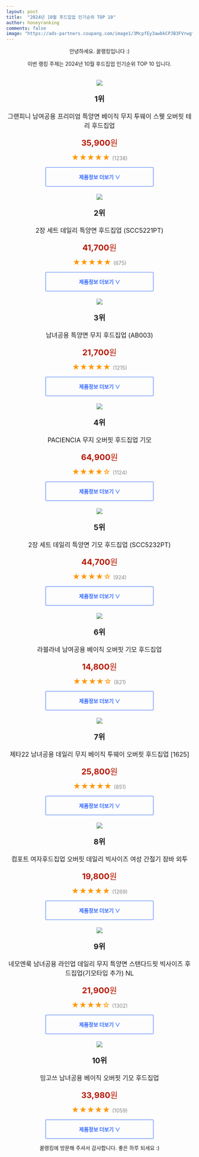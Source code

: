 ```yaml
---
layout: post
title:  "2024년 10월 후드집업 인기순위 TOP 10"
author: honeyranking
comments: false
image: "https://ads-partners.coupang.com/image1/3McpfEy3awbkCPJB3FVrwgfNj_rztuXyHbHdyxEHpX_TU39lMu2yzHrnc42nEjYe4KF8DmA76Kh_zG7apsrmam-Rc9CMNRYaMjWIzwcEg0Z2hsRHxHfwo__1iITwQ51Wv9Rg2DSwMuOgiUx3v4XsGwntM_pZUBoJNKbaMedpZyvElJlRnqgb-cmMrVPNctjrYzFfD0ykCla6jp0-746KBG3nZ_AQ_jnd2LH4nNcvv2BY86NdfNzHTfHthetnkoEMP4CNVPIhdFKMQFjjOl1E2aBs5EmxA8sTCrb80fy3nEx3c82JC3aNtBkKi6JDN90="
---
```

<p style="text-align: center;">안녕하세요. 꿀랭킹입니다 :)</p>
<p style="text-align: center;">이번 랭킹 주제는 2024년 10월 후드집업 인기순위 TOP 10 입니다.</p><center><img src="https://ads-partners.coupang.com/image1/3McpfEy3awbkCPJB3FVrwgfNj_rztuXyHbHdyxEHpX_TU39lMu2yzHrnc42nEjYe4KF8DmA76Kh_zG7apsrmam-Rc9CMNRYaMjWIzwcEg0Z2hsRHxHfwo__1iITwQ51Wv9Rg2DSwMuOgiUx3v4XsGwntM_pZUBoJNKbaMedpZyvElJlRnqgb-cmMrVPNctjrYzFfD0ykCla6jp0-746KBG3nZ_AQ_jnd2LH4nNcvv2BY86NdfNzHTfHthetnkoEMP4CNVPIhdFKMQFjjOl1E2aBs5EmxA8sTCrb80fy3nEx3c82JC3aNtBkKi6JDN90=" style="margin-top:20px" /></center><p style="text-align: center; font-size: 20px"><b>1위</b></p><p style="text-align: center; font-size: 17px">그랜피니 남여공용 프리미엄 특양면 베이직 무지 투웨이 스웻 오버핏 테리 후드집업</p><p style="text-align: center;"><span style="color: #b61800; font-size: 22px;"><b>35,900</b>원</span></p><p style="text-align: center;"><span style="color: #ff9600; font-size: 20px;">★★★★★ </span><span style="color: #878787;">(1238)</span></p><center><a href="https://link.coupang.com/re/AFFSDP?lptag=AF3899140&subid=honeyrank&pageKey=8012094884&itemId=22354501354&vendorItemId=90890209593&traceid=V0-153-d0c0e3ce4d9ea18b&clickBeacon=1ac64a90-94e1-11ef-8d23-b268d2f125a2%7E3&requestid=20241028130000912170184590&token=31850C%7CMIXED"><div style="font-size: 14px; display: inline-block; padding: 15px 90px; color: #346aff; border-radius: 2px; border: 1px solid #346aff; cursor: pointer;"><b>제품정보 더보기 &or;</b></div></a></center><center><img src="https://ads-partners.coupang.com/image1/nyVlZc4eLluTjIIknwMCIpRj-X2c0zqc6Sx5ey4l0WaP9Wv1o67r1jEO1U7gXyv_X_NoJzojQFrflAI0Ec0SkkdAQ2E8THXiTMsvIAGiB9-Id-36bgEtKmirX0iOta5oHR9vb64-UDULCHTMPetFbIpWMXuSS_9-xfnTuGeMNmAHzwVfi1yt-8AGmfRA2YxNrz5PEKvsiKmxQ_-StIv4UwCHpJLp3BUNmyBfhbG7M_L_HDXR-NMkBhpbfw5qI5Xzyw3MO6gCxG8EjOaeBFoX6DJOTh8R8qHiqo8bSHvrf6oe4C0ODaI1fuX9" style="margin-top:20px" /></center><p style="text-align: center; font-size: 20px"><b>2위</b></p><p style="text-align: center; font-size: 17px">2장 세트 데일리 특양면 후드집업 (SCC5221PT)</p><p style="text-align: center;"><span style="color: #b61800; font-size: 22px;"><b>41,700</b>원</span></p><p style="text-align: center;"><span style="color: #ff9600; font-size: 20px;">★★★★★ </span><span style="color: #878787;">(675)</span></p><center><a href="https://link.coupang.com/re/AFFSDP?lptag=AF3899140&subid=honeyrank&pageKey=6046743155&itemId=11070752317&vendorItemId=78350227540&traceid=V0-153-df9871053f6b9c6c&requestid=20241028130000912170184590&token=31850C%7CMIXED"><div style="font-size: 14px; display: inline-block; padding: 15px 90px; color: #346aff; border-radius: 2px; border: 1px solid #346aff; cursor: pointer;"><b>제품정보 더보기 &or;</b></div></a></center><center><img src="https://ads-partners.coupang.com/image1/krUZHCCZ_jmfPZedkrsfllDD0GMmG-H0Qp7r-LupLJwGTrWRRhcHWMjKerrStzXF-w89rIZZfgWrL94hdxhAdp6AnpiuoT_d766-YrBWvf-qEGVgmv9fRILz4PS93r4W9eOfP-GxRarxJfFTWfi0U7NioFdJbv63x4huoEC7D0GBVX-0ZIN8MaSdhKFxKCFOJLYaT5HDXRO_8--erwai0yyR_nj4Fj_rPZUGgRKku2UBLwcMeL3VEkWT4SlMaEmIPWAru5HWeI4Ln2CksqFg9xt8fhFAn-xw66TYxDIU2qqkn7PRNMkEhK4=" style="margin-top:20px" /></center><p style="text-align: center; font-size: 20px"><b>3위</b></p><p style="text-align: center; font-size: 17px">남녀공용 특양면 무지 후드집업 (AB003)</p><p style="text-align: center;"><span style="color: #b61800; font-size: 22px;"><b>21,700</b>원</span></p><p style="text-align: center;"><span style="color: #ff9600; font-size: 20px;">★★★★★ </span><span style="color: #878787;">(1215)</span></p><center><a href="https://link.coupang.com/re/AFFSDP?lptag=AF3899140&subid=honeyrank&pageKey=272103293&itemId=856332362&vendorItemId=5173490461&traceid=V0-153-cdec104c34f0d49a&requestid=20241028130000912170184590&token=31850C%7CMIXED"><div style="font-size: 14px; display: inline-block; padding: 15px 90px; color: #346aff; border-radius: 2px; border: 1px solid #346aff; cursor: pointer;"><b>제품정보 더보기 &or;</b></div></a></center><center><img src="https://ads-partners.coupang.com/image1/qMcwJar8b3uDkRxpqB75h1LsTJR9c8qbFajRFbrynbQMLCwJgxUtH7P6I0xiBoQr1-GEsxIGor18onV3vVkE0YkkXmLyhK1KsW6IaYtkLAKxBLa8WHgyPxqpaBdWHrRZrVExX7P4sKrpBSgAXT20_1QBpaPLeZjfIHcz4XOz_DdTxc0dtPIsDsTyhWnEQfdru6JwWdkVZDphlwIFQJZNdw7jSwK4mO0MOzpCRyZN_StMMByiv4EbM5MiVSFVrQP1AeozAC0uzXlCl4lrI273zSWg_M4fCt-F2XVF6IfGuUA7Y1bT_TgX86v7cetyKnw=" style="margin-top:20px" /></center><p style="text-align: center; font-size: 20px"><b>4위</b></p><p style="text-align: center; font-size: 17px">PACIENCIA 무지 오버핏 후드집업 기모</p><p style="text-align: center;"><span style="color: #b61800; font-size: 22px;"><b>64,900</b>원</span></p><p style="text-align: center;"><span style="color: #ff9600; font-size: 20px;">★★★★☆ </span><span style="color: #878787;">(1124)</span></p><center><a href="https://link.coupang.com/re/AFFSDP?lptag=AF3899140&subid=honeyrank&pageKey=8324932576&itemId=24226533617&vendorItemId=91243781444&traceid=V0-153-ff9d1392b2682be0&clickBeacon=1ac64a90-94e1-11ef-abbd-16ffaf330a3c%7E3&requestid=20241028130000912170184590&token=31850C%7CMIXED"><div style="font-size: 14px; display: inline-block; padding: 15px 90px; color: #346aff; border-radius: 2px; border: 1px solid #346aff; cursor: pointer;"><b>제품정보 더보기 &or;</b></div></a></center><center><img src="https://ads-partners.coupang.com/image1/R0ki_GdBuKygxhX5R_cy1PQ7Gu_goft73IsZgLH4PjB9-b4-EZ3sRLik9FWZIsvCnAEU8HE_fbd7_ON4cTJCfYsyJyNsseCC2d3kkb8dVGzEq9yQOphMy4bCLuruRSao4Uv0SYZ2baLSXOEHKNVClC_GZIo8zqRdeMAxN1jkUc8VFOcLQxKizum34NgWlsf1JyKYifmEX816kpsp4-i02f7B_h-lXN5GjkPMU8NES-lwVigDM8KlgpuI0P5vxe9bDgGKiGJuchZAKf76J4Vg2Dkd774JEP34w8ghCc9KeCq16LW2n5IHR66I4A==" style="margin-top:20px" /></center><p style="text-align: center; font-size: 20px"><b>5위</b></p><p style="text-align: center; font-size: 17px">2장 세트 데일리 특양면 기모 후드집업 (SCC5232PT)</p><p style="text-align: center;"><span style="color: #b61800; font-size: 22px;"><b>44,700</b>원</span></p><p style="text-align: center;"><span style="color: #ff9600; font-size: 20px;">★★★★☆ </span><span style="color: #878787;">(924)</span></p><center><a href="https://link.coupang.com/re/AFFSDP?lptag=AF3899140&subid=honeyrank&pageKey=6109756144&itemId=11507088029&vendorItemId=78782263302&traceid=V0-153-ae8b5eb3e9568114&requestid=20241028130000912170184590&token=31850C%7CMIXED"><div style="font-size: 14px; display: inline-block; padding: 15px 90px; color: #346aff; border-radius: 2px; border: 1px solid #346aff; cursor: pointer;"><b>제품정보 더보기 &or;</b></div></a></center><center><img src="https://ads-partners.coupang.com/image1/oTNAQg1WUb8PcM4FoQIRVcTHZ4KqL51SdIyyWNXuIeEq8QFA9E8oNWV6Eb7YXC3cmBf-w1oeYdgReOziTR8F302PRM1vlqpXAXLwpiTDxnq0jYb-Mbf5GywDZiDFYAYLplXk2QiwXUx-IhlCTCRDXFspN8ZHakC25NxWv6PXp-nnbk-K-i_pwTrRuJf6hZ2HUpaj09AP5i2BNYl4HXnQO8q9rK8_XimDY8IPaHjPONyFwgwTC2LvUou5ZpW73-LSISt13vKNTNDb3MqK_KkEtdb8Kw6rVZ58nPjOW4DitbKJ5FVMMRajw7T1EdZ7ljlx" style="margin-top:20px" /></center><p style="text-align: center; font-size: 20px"><b>6위</b></p><p style="text-align: center; font-size: 17px">라블라네 남여공용 베이직 오버핏 기모 후드집업</p><p style="text-align: center;"><span style="color: #b61800; font-size: 22px;"><b>14,800</b>원</span></p><p style="text-align: center;"><span style="color: #ff9600; font-size: 20px;">★★★★☆ </span><span style="color: #878787;">(821)</span></p><center><a href="https://link.coupang.com/re/AFFSDP?lptag=AF3899140&subid=honeyrank&pageKey=8401756104&itemId=24286834226&vendorItemId=91303076819&traceid=V0-153-7430c60479bb4e89&clickBeacon=1ac64a90-94e1-11ef-9952-c36d04f6f9ff%7E3&requestid=20241028130000912170184590&token=31850C%7CMIXED"><div style="font-size: 14px; display: inline-block; padding: 15px 90px; color: #346aff; border-radius: 2px; border: 1px solid #346aff; cursor: pointer;"><b>제품정보 더보기 &or;</b></div></a></center><center><img src="https://ads-partners.coupang.com/image1/m1IS1dkBv5yujjfIm5IyMWV_GhxcCGxQVc9yx-DCtO6DickDk_HIB6Z6gRFI3_y3ZmwSLvCRWFuNX4jp3Z9nv7mQ60MmaOuPJiOEnnddecIEKGg8lcAwQAWUXWVSz4Ejbj_sJb-CXVc-G78ov8_c5VE12NexiJ3rA1gttAkLmpw_7vPqah8LR8NNPEeGjNnl53Z6oJlTZ1e-3G_RPo6oQlZnBYki2LsioiQriPw8fd5hgi6bb_X8FpiG82v8xrwEm0uJKM7GpIy5Fj01V9ZHxVgnInYlJgPF1QW4Uyg0JpQQ1bdqKTsx0U_bvQ==" style="margin-top:20px" /></center><p style="text-align: center; font-size: 20px"><b>7위</b></p><p style="text-align: center; font-size: 17px">제타22 남녀공용 데일리 무지 베이직 투웨이 오버핏 후드집업 [1625]</p><p style="text-align: center;"><span style="color: #b61800; font-size: 22px;"><b>25,800</b>원</span></p><p style="text-align: center;"><span style="color: #ff9600; font-size: 20px;">★★★★★ </span><span style="color: #878787;">(851)</span></p><center><a href="https://link.coupang.com/re/AFFSDP?lptag=AF3899140&subid=honeyrank&pageKey=7177930841&itemId=18097743545&vendorItemId=85250076860&traceid=V0-153-757711e8c80ab6d1&requestid=20241028130000912170184590&token=31850C%7CMIXED"><div style="font-size: 14px; display: inline-block; padding: 15px 90px; color: #346aff; border-radius: 2px; border: 1px solid #346aff; cursor: pointer;"><b>제품정보 더보기 &or;</b></div></a></center><center><img src="https://ads-partners.coupang.com/image1/2Ychp3R0WsinZQWY2cI_wDVTWJff_BU2stN4j8hmlxuoM91v1e1aw4jE9qo8SQXoFZgI7NaNf_UM5-hmNYo7374u0R1a4UCuxnmxGeMB9yTB2rMhcOZWAqeCouvekh4OIC8VNaxPSU1OtHPVSvxcmkT68Om3aGYvIA_lKDzlZHM9bDpax_SDfuraDqv_O0AGMQs9mc7XPOW0TteQpBqORX8KzjSkUGgFd8GfWrQl-YRk-gAa3PDn2PxZ5sVPAlbHLNPi1P4wyIEJyyPlJHsjyDmIM2R3VbYHXGPcC-yhG02C2Rhcpur9SVR0VkVDrQ==" style="margin-top:20px" /></center><p style="text-align: center; font-size: 20px"><b>8위</b></p><p style="text-align: center; font-size: 17px">컴포트 여자후드집업 오버핏 데일리 빅사이즈 여성 간절기 잠바 외투</p><p style="text-align: center;"><span style="color: #b61800; font-size: 22px;"><b>19,800</b>원</span></p><p style="text-align: center;"><span style="color: #ff9600; font-size: 20px;">★★★★★ </span><span style="color: #878787;">(1269)</span></p><center><a href="https://link.coupang.com/re/AFFSDP?lptag=AF3899140&subid=honeyrank&pageKey=8324621647&itemId=24030383937&vendorItemId=91050797547&traceid=V0-153-fd780ea6eeb38b29&clickBeacon=1ac64a90-94e1-11ef-8be0-b8f0f4a025eb%7E3&requestid=20241028130000912170184590&token=31850C%7CMIXED"><div style="font-size: 14px; display: inline-block; padding: 15px 90px; color: #346aff; border-radius: 2px; border: 1px solid #346aff; cursor: pointer;"><b>제품정보 더보기 &or;</b></div></a></center><center><img src="https://ads-partners.coupang.com/image1/_TdyrKOqsuHdV6HW_S4FR9oGLViml3IQzpiLtiSms_eZH5MWGaVJMCjqpqDTuN_4lT4Bl-y0lDF6J14kWcEPXTcJQjL4bLg5AzPFR7udjL2cC12Ebt6b8u9dtZBNqAwzsmRm02U_wZTle6OV2kpYMw2GfBjlFdaL_pMcsOO0Xnr5Tje2YWipop8LVPlXlXYI9KDAKAj1T4ewL9K9_J0-8E0GMD8ky_nUksjxa85Ni_tryniQtW_RtUkn2PCfTJzda5yxffCPtSHAgmF5Ww_nYxIO5somPJ0_OZd1dPqllKqAMfiu5T78jkPMyA==" style="margin-top:20px" /></center><p style="text-align: center; font-size: 20px"><b>9위</b></p><p style="text-align: center; font-size: 17px">네모엔룩 남녀공용 라인업 데일리 무지 특양면 스탠다드핏 빅사이즈 후드집업(기모타입 추가) NL</p><p style="text-align: center;"><span style="color: #b61800; font-size: 22px;"><b>21,900</b>원</span></p><p style="text-align: center;"><span style="color: #ff9600; font-size: 20px;">★★★★☆ </span><span style="color: #878787;">(1302)</span></p><center><a href="https://link.coupang.com/re/AFFSDP?lptag=AF3899140&subid=honeyrank&pageKey=7899606645&itemId=21646209072&vendorItemId=88696983516&traceid=V0-153-e63db133a5fe0ddb&requestid=20241028130000912170184590&token=31850C%7CMIXED"><div style="font-size: 14px; display: inline-block; padding: 15px 90px; color: #346aff; border-radius: 2px; border: 1px solid #346aff; cursor: pointer;"><b>제품정보 더보기 &or;</b></div></a></center><center><img src="https://ads-partners.coupang.com/image1/aFbJx9qlD9ZxALFVaEvPN5z3c7-qHMyEcnkngXX6B-Yo3OtHTc79N0kfVEnVW2AqNL5myb1sQRbE_qSKJCDNVt00O5Dq4WTIaRE3Wpcp20i-9L7-l-evgdVDQ9dTWBOb6rJE4EoEiAgPjrLbatGqZ_HVdu6WoX5b9yJtMbuuslYCh1e6YTNGrCBZfOUhi732-nnL2nW1NmCadiQh-vBxcy8i_y5RTQCU07TBSrtwX44-j4BkSmWKJtdoXJtIRPIdotfRAS2jpTsDJNNtcaZHojYNmX9ajfRDrcVLAKLtaYRKzmq2ZZ__LTOf4N3PkRLb" style="margin-top:20px" /></center><p style="text-align: center; font-size: 20px"><b>10위</b></p><p style="text-align: center; font-size: 17px">밍고쓰 남녀공용 베이직 오버핏 기모 후드집업</p><p style="text-align: center;"><span style="color: #b61800; font-size: 22px;"><b>33,980</b>원</span></p><p style="text-align: center;"><span style="color: #ff9600; font-size: 20px;">★★★★★ </span><span style="color: #878787;">(1059)</span></p><center><a href="https://link.coupang.com/re/AFFSDP?lptag=AF3899140&subid=honeyrank&pageKey=8365487830&itemId=24169556104&vendorItemId=91187995997&traceid=V0-153-a7aabe884e3eabd9&clickBeacon=1ac64a90-94e1-11ef-900f-57a6b69cfc52%7E3&requestid=20241028130000912170184590&token=31850C%7CMIXED"><div style="font-size: 14px; display: inline-block; padding: 15px 90px; color: #346aff; border-radius: 2px; border: 1px solid #346aff; cursor: pointer;"><b>제품정보 더보기 &or;</b></div></a></center><p style="text-align: center;">꿀랭킹에 방문해 주셔서 감사합니다. 좋은 하루 되세요 :)</p>